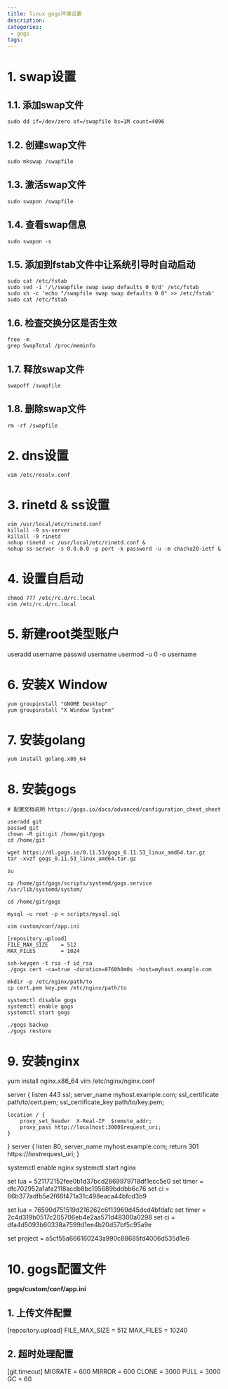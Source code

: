 ```yaml
---
title: linux gogs环境设置
description:
categories:
 - gogs
tags:
---
```


# 1. swap设置

## 1.1. 添加swap文件
```
sudo dd if=/dev/zero of=/swapfile bs=1M count=4096
```

## 1.2. 创建swap文件
```
sudo mkswap /swapfile
```

## 1.3. 激活swap文件
```
sudo swapon /swapfile
```

## 1.4. 查看swap信息
```
sudo swapon -s
```

## 1.5. 添加到fstab文件中让系统引导时自动启动
```
sudo cat /etc/fstab
sudo sed -i '/\/swapfile swap swap defaults 0 0/d' /etc/fstab
sudo sh -c 'echo "/swapfile swap swap defaults 0 0" >> /etc/fstab'
sudo cat /etc/fstab
```

## 1.6. 检查交换分区是否生效
```
free -m
grep SwapTotal /proc/meminfo
```

## 1.7. 释放swap文件
```
swapoff /swapfile
```

## 1.8. 删除swap文件
```
rm -rf /swapfile
```

# 2. dns设置
```
vim /etc/resolv.conf
```

# 3. rinetd & ss设置
```
vim /usr/local/etc/rinetd.conf
killall -9 ss-server
killall -9 rinetd
nohup rinetd -c /usr/local/etc/rinetd.conf &
nohup ss-server -s 0.0.0.0 -p port -k password -u -m chacha20-ietf &
```

# 4. 设置自启动
```
chmod 777 /etc/rc.d/rc.local
vim /etc/rc.d/rc.local
```
# 5. 新建root类型账户
useradd username
passwd  username
usermod -u 0 -o username

# 6. 安装X Window
```
yum groupinstall "GNOME Desktop"
yum groupinstall "X Window System"
```
# 7. 安装golang
```
yum install golang.x86_64
```

# 8. 安装gogs
```
# 配置文档说明 https://gogs.io/docs/advanced/configuration_cheat_sheet

useradd git
passwd git
chown -R git:git /home/git/gogs
cd /home/git

wget https://dl.gogs.io/0.11.53/gogs_0.11.53_linux_amd64.tar.gz
tar -xvzf gogs_0.11.53_linux_amd64.tar.gz

su

cp /home/git/gogs/scripts/systemd/gogs.service /usr/lib/systemd/system/

cd /home/git/gogs

mysql -u root -p < scripts/mysql.sql

vim custom/conf/app.ini

[repository.upload]
FILE_MAX_SIZE    = 512
MAX_FILES        = 1024

ssh-keygen -t rsa -f id_rsa
./gogs cert -ca=true -duration=8760h0m0s -host=myhost.example.com

mkdir -p /etc/nginx/path/to
cp cert.pem key.pem /etc/nginx/path/to

systemctl disable gogs
systemctl enable gogs
systemctl start gogs

./gogs backup
./gogs restore
 ```

# 9. 安装nginx

yum install nginx.x86_64
vim /etc/nginx/nginx.conf

server {
    listen 443 ssl;
    server_name myhost.example.com;
    ssl_certificate path/to/cert.pem;
    ssl_certificate_key path/to/key.pem;

    location / {
        proxy_set_header  X-Real-IP  $remote_addr;
        proxy_pass http://localhost:3000$request_uri;
    }
}
server {
    listen 80;
    server_name myhost.example.com;
    return 301 https://$host$request_uri;
}

systemctl enable nginx
systemctl start nginx

set lua = 521172152fee0b1d37bcd2869979718df1ecc5e0
set timer = dfc702952a1afa2118acdb8bc195689bddbb6c76
set ci = 66b377adfb5e2f66f471a31c498eaca44bfcd3b9

set lua = 76590d751519d216262c6f13969d45dcd4bfdafc
set timer = 2c4d319b0517c205706eb4e2aa571d48300a0298 
set ci = dfa4d5093b60338a7599d1ee4b20d57bf5c95a9e 

set project = a5cf55a666160243a990c88685fd4006d535d1e6

# 10. gogs配置文件

**gogs/custom/conf/app.ini**

## 1. 上传文件配置

[repository.upload]
FILE_MAX_SIZE    = 512
MAX_FILES        = 10240


## 2. 超时处理配置

[git.timeout]
MIGRATE = 600
MIRROR  = 600
CLONE   = 3000
PULL    = 3000
GC      = 60
